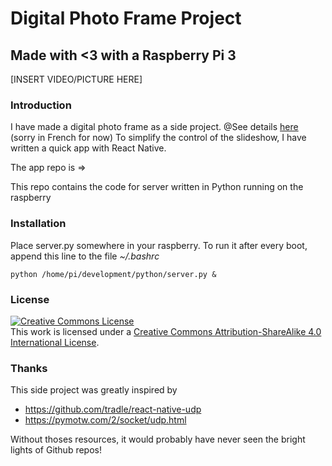 # Digital Photo Frame Project

## Made with <3 with a Raspberry Pi 3

[INSERT VIDEO/PICTURE HERE]

### Introduction

I have made a digital photo frame as a side project.
@See details [here](https://medium.com/@Gr3g0ire/un-cadre-photo-digital-19aee3bfddbc) (sorry in French for now) 
To simplify the control of the slideshow, I have written a quick app with React Native.

The app repo is =>  

This repo contains the code for server written in Python running on the raspberry

### Installation

Place server.py somewhere in your raspberry.
To run it after every boot, append this line to the file *~/.bashrc*

```
python /home/pi/development/python/server.py &
```

### License
<a rel="license" href="https://creativecommons.org/licenses/by-sa/4.0/"><img alt="Creative Commons License" style="border-width:0" src="https://licensebuttons.net/l/by-sa/4.0/88x31.png" /></a><br />This work is licensed under a <a rel="license" href="https://creativecommons.org/licenses/by-sa/4.0/">Creative Commons Attribution-ShareAlike 4.0 International License</a>.

### Thanks
This side project was greatly inspired by 

- https://github.com/tradle/react-native-udp 
- https://pymotw.com/2/socket/udp.html


Without thoses resources, it would probably have never seen the bright
lights of Github repos!
